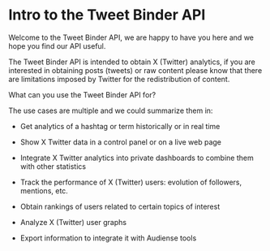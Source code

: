 # Intro to the Tweet Binder API

Welcome to the Tweet Binder API, we are happy to have you here and we hope you find our API useful.

The Tweet Binder API is intended to obtain X (Twitter) analytics, if you are interested in obtaining posts (tweets) or raw content please know that there are limitations imposed by Twitter for the redistribution of content.

What can you use the Tweet Binder API for?

The use cases are multiple and we could summarize them in:

- Get analytics of a hashtag or term historically or in real time

- Show X Twitter data in a control panel or on a live web page

- Integrate X Twitter analytics into private dashboards to combine them with other statistics

- Track the performance of X (Twitter) users: evolution of followers, mentions, etc.

- Obtain rankings of users related to certain topics of interest

- Analyze X (Twitter) user graphs

- Export information to integrate it with Audiense tools
